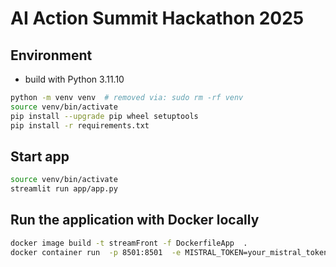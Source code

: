 # AI Action Summit Hackathon 2025

## Environment

- build with Python 3.11.10

```bash
python -m venv venv  # removed via: sudo rm -rf venv
source venv/bin/activate
pip install --upgrade pip wheel setuptools
pip install -r requirements.txt
```

## Start app

```bash
source venv/bin/activate
streamlit run app/app.py
```

## Run the application with Docker locally

```bash
docker image build -t streamFront -f DockerfileApp  .
docker container run  -p 8501:8501  -e MISTRAL_TOKEN=your_mistral_token streamFront
```

